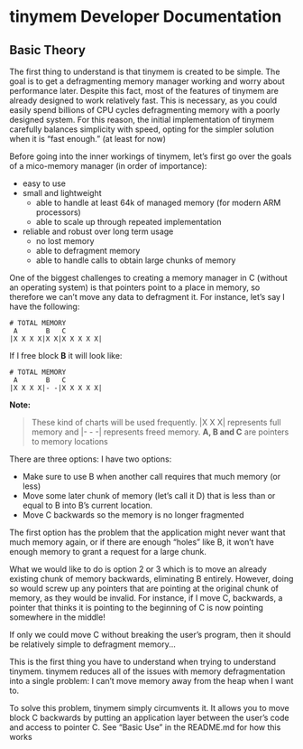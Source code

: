 # tinymem Developer Documentation

## Basic Theory

The first thing to understand is that tinymem is created to be simple. The goal 
is to get a defragmenting memory manager working and worry about performance 
later. Despite this fact, most of the features of tinymem are already designed 
to work relatively fast. This is necessary, as you could easily spend billions 
of CPU cycles defragmenting memory with a poorly designed system. For this 
reason, the initial implementation of tinymem carefully balances simplicity with 
speed, opting for the simpler solution when it is “fast enough.” (at least for 
now)

Before going into the inner workings of tinymem, let’s first go over the goals 
of a mico-memory manager (in order of importance):

- easy to use
- small and lightweight
    - able to handle at least 64k of managed memory (for modern ARM processors)
    - able to scale up through repeated implementation
- reliable and robust over long term usage
    - no lost memory
    - able to defragment memory
    - able to handle calls to obtain large chunks of memory

One of the biggest challenges to creating a memory manager in C (without an 
operating system) is that pointers point to a place in memory, so therefore
we can’t move any data to defragment it. For instance, let’s say I have the 
following:

```
# TOTAL MEMORY
 A       B   C
|X X X X|X X|X X X X X|
```

If I free block **B** it will look like:
```
# TOTAL MEMORY
 A       B   C
|X X X X|- -|X X X X X|
```

**Note:**
> These kind of charts will be used frequently. |X X X| represents full memory
> and |- - -| represents freed memory. **A, B and C** are pointers to memory
> locations

There are three options:
I have two options:
- Make sure to use B when another call requires that much memory (or less)
- Move some later chunk of memory (let’s call it D) that is less than or equal 
    to B into B’s current location.
- Move C backwards so the memory is no longer fragmented

The first option has the problem that the application might never want that much 
memory again, or if there are enough “holes” like B, it won’t have enough memory to grant a request for a large chunk.

What we would like to do is option 2 or 3 which is to move an already existing 
chunk of memory backwards, eliminating B entirely. However, doing so would screw 
up any pointers that are pointing at the original chunk of memory, as they would 
be invalid. For instance, if I move C, backwards, a pointer that thinks it is 
pointing to the beginning of C is now pointing somewhere in the middle!

If only we could move C without breaking the user’s program, then it should be 
relatively simple to defragment memory... 

This is the first thing you have to understand when trying to understand 
tinymem. tinymem reduces all of the issues with memory defragmentation into a 
single problem: I can’t move memory away from the heap when I want to. 

To solve this problem, tinymem simply circumvents it. It allows you to move 
block C backwards by putting an application layer between the user’s code and 
access to pointer C. See “Basic Use” in the README.md for how this works
